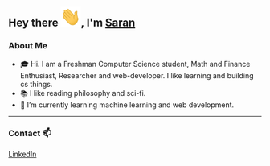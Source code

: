 ## Hey there <img src="https://raw.githubusercontent.com/ABSphreak/ABSphreak/master/gifs/Hi.gif" width="40px" />, I'm [Saran](https://saranbodduluri.github.io)

### About Me 

- 🎓 Hi. I am a Freshman Computer Science student, Math and Finance Enthusiast, Researcher and web-developer. I like learning and building cs things. 
- 📚 I like reading philosophy and sci-fi.
- 🌱 I’m currently learning machine learning and web development.

---
### Contact 📫

[LinkedIn](https://linkedin.com/in/saranbodduluri)


<!--
**SaranBodduluri/saranbodduluri** is a ✨ _special_ ✨ repository because its `README.md` (this file) appears on your GitHub profile.

Here are some ideas to get you started:

- 🔭 I’m currently working on ...
- 🌱 I’m currently learning ...
- 👯 I’m looking to collaborate on ...
- 🤔 I’m looking for help with ...
- 💬 Ask me about ...
- 📫 How to reach me: ...
- 😄 Pronouns: ...
- ⚡ Fun fact: ...
-->
